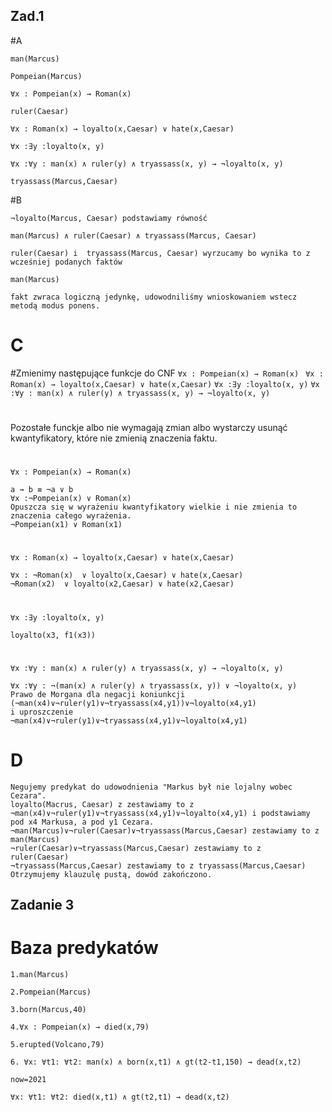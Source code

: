 ## Zad.1
#A
```
man(Marcus)
```
```
Pompeian(Marcus)
```
```
∀x : Pompeian(x) → Roman(x)
```
```
ruler(Caesar)
```
```
∀x : Roman(x) → loyalto(x,Caesar) ∨ hate(x,Caesar)
```
```
∀x :∃y :loyalto(x, y)
```
```
∀x :∀y : man(x) ∧ ruler(y) ∧ tryassass(x, y) → ¬loyalto(x, y)
```
```
tryassass(Marcus,Caesar)
```
#B
```
¬loyalto(Marcus, Caesar) podstawiamy równość
```
```
man(Marcus) ∧ ruler(Caesar) ∧ tryassass(Marcus, Caesar)
```
```
ruler(Caesar) i  tryassass(Marcus, Caesar) wyrzucamy bo wynika to z wcześniej podanych faktów
```
```
man(Marcus)
```
```
fakt zwraca logiczną jedynkę, udowodniliśmy wnioskowaniem wstecz metodą modus ponens.
```
# C
#Zmienimy następujące funkcje do CNF 
```∀x : Pompeian(x) → Roman(x) ```
```∀x : Roman(x) → loyalto(x,Caesar) ∨ hate(x,Caesar)```
```∀x :∃y :loyalto(x, y)```
```∀x :∀y : man(x) ∧ ruler(y) ∧ tryassass(x, y) → ¬loyalto(x, y)```
#
Pozostałe funckje albo nie wymagają zmian albo wystarczy usunąć kwantyfikatory, które nie zmienią znaczenia faktu.
#
```∀x : Pompeian(x) → Roman(x) ```
```
a → b ≡ ¬a ∨ b
∀x :¬Pompeian(x) ∨ Roman(x)
Opuszcza się w wyrażeniu kwantyfikatory wielkie i nie zmienia to znaczenia całego wyrażenia.
¬Pompeian(x1) ∨ Roman(x1)
```
#
```∀x : Roman(x) → loyalto(x,Caesar) ∨ hate(x,Caesar)```
```
∀x : ¬Roman(x)  ∨ loyalto(x,Caesar) ∨ hate(x,Caesar)
¬Roman(x2)  ∨ loyalto(x2,Caesar) ∨ hate(x2,Caesar)
```
#
```∀x :∃y :loyalto(x, y)```
```
loyalto(x3, f1(x3))
```
#
```∀x :∀y : man(x) ∧ ruler(y) ∧ tryassass(x, y) → ¬loyalto(x, y)```
```
∀x :∀y : ¬(man(x) ∧ ruler(y) ∧ tryassass(x, y)) ∨ ¬loyalto(x, y)
Prawo de Morgana dla negacji koniunkcji
(¬man(x4)∨¬ruler(y1)∨¬tryassass(x4,y1))∨¬loyalto(x4,y1)
i uproszczenie
¬man(x4)∨¬ruler(y1)∨¬tryassass(x4,y1)∨¬loyalto(x4,y1)
```
# D
```
Negujemy predykat do udowodnienia "Markus był nie lojalny wobec Cezara".
loyalto(Macrus, Caesar) z zestawiamy to z  ¬man(x4)∨¬ruler(y1)∨¬tryassass(x4,y1)∨¬loyalto(x4,y1) i podstawiamy pod x4 Markusa, a pod y1 Cezara.
¬man(Marcus)∨¬ruler(Caesar)∨¬tryassass(Marcus,Caesar) zestawiamy to z man(Marcus)
¬ruler(Caesar)∨¬tryassass(Marcus,Caesar) zestawiamy to z  ruler(Caesar)
¬tryassass(Marcus,Caesar) zestawiamy to z tryassass(Marcus,Caesar)
Otrzymujemy klauzulę pustą, dowód zakończono.
```
## Zadanie 3
# Baza predykatów
```
1.man(Marcus)
```
```
2.Pompeian(Marcus)
```
```
3.born(Marcus,40)
```
```
4.∀x : Pompeian(x) → died(x,79)
```
```
5.erupted(Volcano,79)
```
```
6. ∀x: ∀t1: ∀t2: man(x) ∧ born(x,t1) ∧ gt(t2-t1,150) → dead(x,t2)
```
```
now=2021
```
```
∀x: ∀t1: ∀t2: died(x,t1) ∧ gt(t2,t1) → dead(x,t2)
```

